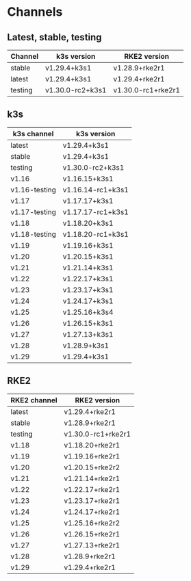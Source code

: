 # Channels

## Latest, stable, testing

| Channel | k3s version | RKE2 version |
| ------- | ----------- | ------------ |
stable|v1.29.4+k3s1|v1.28.9+rke2r1
latest|v1.29.4+k3s1|v1.29.4+rke2r1
testing|v1.30.0-rc2+k3s1|v1.30.0-rc1+rke2r1

## k3s

| k3s channel | k3s version |
| ----------- | ----------- |
| latest | v1.29.4+k3s1 |
| stable | v1.29.4+k3s1 |
| testing | v1.30.0-rc2+k3s1 |
| v1.16 | v1.16.15+k3s1 |
| v1.16-testing | v1.16.14-rc1+k3s1 |
| v1.17 | v1.17.17+k3s1 |
| v1.17-testing | v1.17.17-rc1+k3s1 |
| v1.18 | v1.18.20+k3s1 |
| v1.18-testing | v1.18.20-rc1+k3s1 |
| v1.19 | v1.19.16+k3s1 |
| v1.20 | v1.20.15+k3s1 |
| v1.21 | v1.21.14+k3s1 |
| v1.22 | v1.22.17+k3s1 |
| v1.23 | v1.23.17+k3s1 |
| v1.24 | v1.24.17+k3s1 |
| v1.25 | v1.25.16+k3s4 |
| v1.26 | v1.26.15+k3s1 |
| v1.27 | v1.27.13+k3s1 |
| v1.28 | v1.28.9+k3s1 |
| v1.29 | v1.29.4+k3s1 |

## RKE2

| RKE2 channel | RKE2 version |
| ------------ | ----------- |
| latest | v1.29.4+rke2r1 |
| stable | v1.28.9+rke2r1 |
| testing | v1.30.0-rc1+rke2r1 |
| v1.18 | v1.18.20+rke2r1 |
| v1.19 | v1.19.16+rke2r1 |
| v1.20 | v1.20.15+rke2r2 |
| v1.21 | v1.21.14+rke2r1 |
| v1.22 | v1.22.17+rke2r1 |
| v1.23 | v1.23.17+rke2r1 |
| v1.24 | v1.24.17+rke2r1 |
| v1.25 | v1.25.16+rke2r2 |
| v1.26 | v1.26.15+rke2r1 |
| v1.27 | v1.27.13+rke2r1 |
| v1.28 | v1.28.9+rke2r1 |
| v1.29 | v1.29.4+rke2r1 |
